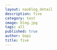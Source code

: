 ```yaml
---
layout: navblog_detail
description: five
category: test
image: blog.jpg
tags: all
published: true
author: Gopi
title: five
---
```


